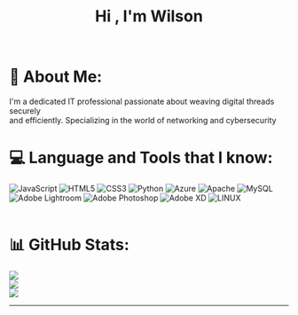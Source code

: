 
<h1 align="center">Hi , I'm Wilson</h1>
</br> 

# 💫 About Me:
I'm a dedicated IT professional passionate about weaving digital threads securely <br>and efficiently. Specializing in the  world of networking and cybersecurity
</br>

# 💻 Language and Tools that I know:
![JavaScript](https://img.shields.io/badge/javascript-%23323330.svg?style=for-the-badge&logo=javascript&logoColor=%23F7DF1E) ![HTML5](https://img.shields.io/badge/html5-%23E34F26.svg?style=for-the-badge&logo=html5&logoColor=white) ![CSS3](https://img.shields.io/badge/css3-%231572B6.svg?style=for-the-badge&logo=css3&logoColor=white) ![Python](https://img.shields.io/badge/python-3670A0?style=for-the-badge&logo=python&logoColor=ffdd54) ![Azure](https://img.shields.io/badge/azure-%230072C6.svg?style=for-the-badge&logo=azure-devops&logoColor=white) ![Apache](https://img.shields.io/badge/apache-%23D42029.svg?style=for-the-badge&logo=apache&logoColor=white) ![MySQL](https://img.shields.io/badge/mysql-%2300f.svg?style=for-the-badge&logo=mysql&logoColor=white) ![Adobe Lightroom](https://img.shields.io/badge/Adobe%20Lightroom-31A8FF.svg?style=for-the-badge&logo=Adobe%20Lightroom&logoColor=white) ![Adobe Photoshop](https://img.shields.io/badge/adobephotoshop-%2331A8FF.svg?style=for-the-badge&logo=adobephotoshop&logoColor=white) ![Adobe XD](https://img.shields.io/badge/Adobe%20XD-470137?style=for-the-badge&logo=Adobe%20XD&logoColor=#FF61F6) ![LINUX](https://img.shields.io/badge/Linux-FCC624?style=for-the-badge&logo=linux&logoColor=black)
</br>
</br>


# 📊 GitHub Stats:
![](https://github-readme-stats.vercel.app/api?username=GeekWil&theme=dark&hide_border=false&include_all_commits=false&count_private=false)<br/>
![](https://github-readme-streak-stats.herokuapp.com/?user=GeekWil&theme=dark&hide_border=false)<br/>
![](https://github-readme-stats.vercel.app/api/top-langs/?username=GeekWil&theme=dark&hide_border=false&include_all_commits=false&count_private=false&layout=compact)

---


<!-- Proudly created with GPRM ( https://gprm.itsvg.in ) 
[![](https://visitcount.itsvg.in/api?id=GeekWil&icon=0&color=0)](https://visitcount.itsvg.in)-->
